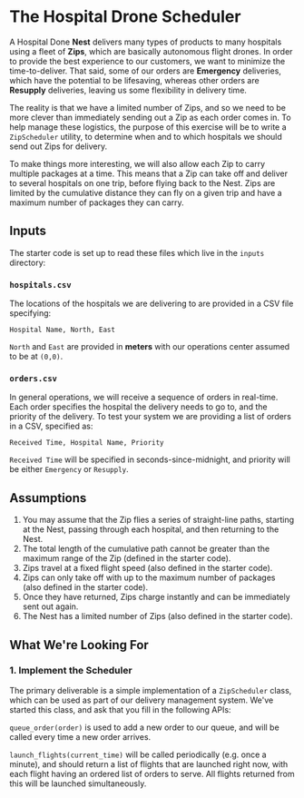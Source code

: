 # The Hospital Drone Scheduler

A Hospital Done **Nest** delivers many types of products to many hospitals using a fleet of **Zips**, which are basically autonomous flight drones. In order to provide the best experience to our customers, we want to minimize the time-to-deliver. That said, some of our orders are **Emergency** deliveries, which have the potential to be lifesaving, whereas other orders are **Resupply** deliveries, leaving us some flexibility in delivery time.

The reality is that we have a limited number of Zips, and so we need to be more clever than immediately sending out a Zip as each order comes in. To help manage these logistics, the purpose of this exercise will be to write a `ZipScheduler` utility, to determine when and to which hospitals we should send out Zips for delivery.

To make things more interesting, we will also allow each Zip to carry multiple packages at a time. This means that a Zip can take off and deliver to several hospitals on one trip, before flying back to the Nest. Zips are limited by the cumulative distance they can fly on a given trip and have a maximum number of packages they can carry.

## Inputs

The starter code is set up to read these files which live in the `inputs` directory:

### `hospitals.csv`
The locations of the hospitals we are delivering to are provided in a CSV file specifying:

`Hospital Name, North, East`

`North` and `East` are provided in **meters** with our operations center assumed to be at `(0,0)`.

### `orders.csv`
In general operations, we will receive a sequence of orders in real-time. Each order specifies the hospital the delivery needs to go to, and the priority of the delivery. To test your system we are providing a list of orders in a CSV, specified as:

`Received Time, Hospital Name, Priority`

`Received Time` will be specified in seconds-since-midnight, and priority will be either `Emergency` or `Resupply`.

## Assumptions

1. You may assume that the Zip flies a series of straight-line paths, starting at the Nest, passing through each hospital, and then returning to the Nest.
2. The total length of the cumulative path cannot be greater than the maximum range of the Zip (defined in the starter code).
3. Zips travel at a fixed flight speed (also defined in the starter code).
4. Zips can only take off with up to the maximum number of packages (also defined in the starter code).
5. Once they have returned, Zips charge instantly and can be immediately sent out again.
6. The Nest has a limited number of Zips (also defined in the starter code).

## What We're Looking For
### 1. Implement the Scheduler

The primary deliverable is a simple implementation of a `ZipScheduler` class, which can be used as part of our delivery management system. We've started this class, and ask that you fill in the following APIs:

`queue_order(order)` is used to add a new order to our queue, and will be called every time a new order arrives.

`launch_flights(current_time)` will be called periodically (e.g. once a minute), and should return a list of flights that are launched right now, with each flight having an ordered list of orders to serve. All flights returned from this will be launched simultaneously.